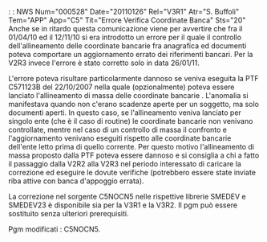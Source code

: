  :  : NWS Num="000528" Date="20110126" Rel="V3R1" Atr="S. Buffoli" Tem="APP" App="C5" Tit="Errore Verifica Coordinate Banca" Sts="20"
Anche se in ritardo questa comunicazione viene per avvertire che fra il 01/04/10 ed il 12/11/10 si era introdotto un errore per il quale il controllo dell'allineamento delle coordinate bancarie fra anagrafica ed documenti poteva comportare un aggiornamento errato dei riferimenti bancari.
Per la V2R3 invece l'errore è stato corretto solo in data 26/01/11.

L'errore poteva risultare particolarmente dannoso se veniva eseguita la PTF C571123B del 22/10/2007
nella quale (opzionalmente) poteva essere lanciato l'allineamento di massa delle coordinate bancarie
. L'anomalia si manifestava quando non c'erano scadenze aperte per un soggetto, ma solo documenti aperti. In questo caso, se l'allineamento veniva lanciato per singolo ente (che è il caso di routine) le coordinate bancarie non venivano controllate, mentre nel caso di un controllo di massa
il confronto e l'aggiornamento venivano eseguiti rispetto alle coordinate bancarie dell'ente letto prima di quello corrente.
Per questo motivo l'allineamento di massa proposto dalla PTF poteva essere dannoso e si consiglia a chi a fatto il passaggio dalla V2R2 alla V2R3 nel periodo interessato di caricare la correzione ed eseguire le dovute verifiche (potrebbero essere state inviate riba attive con banca d'appoggio errata).

La correzione nel sorgente C5NOCN5 nelle rispettive librerie SMEDEV e SMEDEV23 è disponibile sia per la V3R1 e la V3R2. Il pgm può essere sostituito senza ulteriori prerequisiti.

Pgm modificati :  C5NOCN5.
